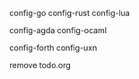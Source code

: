config-go
config-rust
config-lua

config-agda
config-ocaml

config-forth
config-uxn

remove todo.org
